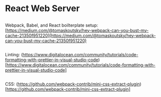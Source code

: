 # React Web Server

##

Webpack, Babel, and React boilterplate setup: [https://medium.com/@tomaskoutsky/hey-webpack-can-you-bust-my-cache-21350f951220](https://medium.com/@tomaskoutsky/hey-webpack-can-you-bust-my-cache-21350f951220)

##

Linting: (https://www.digitalocean.com/community/tutorials/code-formatting-with-prettier-in-visual-studio-code)[https://www.digitalocean.com/community/tutorials/code-formatting-with-prettier-in-visual-studio-code]

##

CSS: (https://github.com/webpack-contrib/mini-css-extract-plugin)[https://github.com/webpack-contrib/mini-css-extract-plugin]
